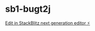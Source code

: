 # sb1-bugt2j

[Edit in StackBlitz next generation editor ⚡️](https://stackblitz.com/~/github.com/hdiesel323/sb1-bugt2j)